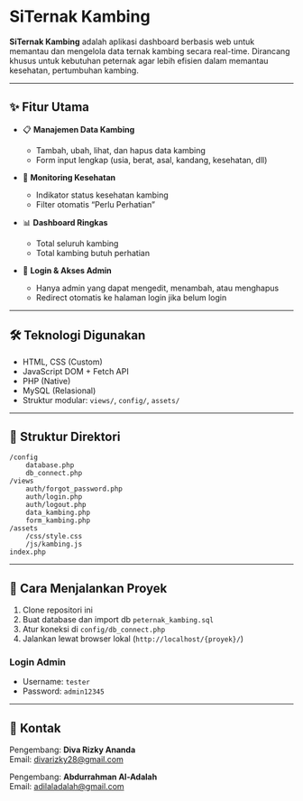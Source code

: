 # SiTernak Kambing

**SiTernak Kambing** adalah aplikasi dashboard berbasis web untuk memantau dan mengelola data ternak kambing secara real-time. Dirancang khusus untuk kebutuhan peternak agar lebih efisien dalam memantau kesehatan, pertumbuhan kambing.

---

## ✨ Fitur Utama

- 📋 **Manajemen Data Kambing**

  - Tambah, ubah, lihat, dan hapus data kambing
  - Form input lengkap (usia, berat, asal, kandang, kesehatan, dll)

- 🧠 **Monitoring Kesehatan**

  - Indikator status kesehatan kambing
  - Filter otomatis “Perlu Perhatian”

- 📊 **Dashboard Ringkas**

  - Total seluruh kambing
  - Total kambing butuh perhatian

- 🔐 **Login & Akses Admin**
  - Hanya admin yang dapat mengedit, menambah, atau menghapus
  - Redirect otomatis ke halaman login jika belum login

---

## 🛠️ Teknologi Digunakan

- HTML, CSS (Custom)
- JavaScript DOM + Fetch API
- PHP (Native)
- MySQL (Relasional)
- Struktur modular: `views/`, `config/`, `assets/`

---

## 📂 Struktur Direktori

```
/config
    database.php
    db_connect.php
/views
    auth/forgot_password.php
    auth/login.php
    auth/logout.php
    data_kambing.php
    form_kambing.php
/assets
    /css/style.css
    /js/kambing.js
index.php
```

---

## 🚀 Cara Menjalankan Proyek

1. Clone repositori ini
2. Buat database dan import db `peternak_kambing.sql`
3. Atur koneksi di `config/db_connect.php`
4. Jalankan lewat browser lokal (`http://localhost/{proyek}/`)

### Login Admin

- Username: `tester`
- Password: `admin12345`

---

## 📩 Kontak

Pengembang: **Diva Rizky Ananda**  
Email: divarizky28@gmail.com

Pengembang: **Abdurrahman Al-Adalah**  
Email: adilaladalah@gmail.com
